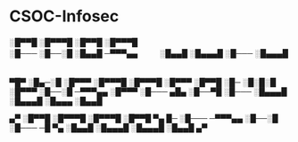 # CSOC-Infosec


░█▀▀█ ░█▀▀▀█ ░█▀▀█ ░█▀▀▀█ 　  　  
░█─── ░█──░█ ░█▄▄█ ─▀▀▀▄▄ 　 　 
░█▄▄█ ░█▄▄▄█ ░█─── ░█▄▄▄█ 　 　 

▀█▀ ░█▄─░█ ░█▀▀▀ ░█▀▀▀█ ░█▀▀▀█ ░█▀▀▀ ░█▀▀█
░█─ ░█░█░█ ░█▀▀▀ ░█──░█ ─▀▀▀▄▄ ░█▀▀▀ ░█─── 
▄█▄ ░█──▀█ ░█─── ░█▄▄▄█ ░█▄▄▄█ ░█▄▄▄ ░█▄▄█ 

▄▀ ░█▀▀█ ░█▀▀▀█ ░█▀▀▀█ ░█▀▀█ ▀▄
█─ ░█─── ─▀▀▀▄▄ ░█──░█ ░█─── ─█ 
▀▄ ░█▄▄█ ░█▄▄▄█ ░█▄▄▄█ ░█▄▄█ ▄▀
